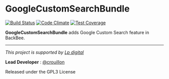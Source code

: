 GoogleCustomSearchBundle
=================

[![Build Status](https://travis-ci.org/Lp-digital/GoogleCustomSearchBundle.svg?branch=master)](https://travis-ci.org/Lp-digital/GoogleCustomSearchBundle)
[![Code Climate](https://codeclimate.com/github/Lp-digital/GoogleCustomSearchBundle/badges/gpa.svg)](https://codeclimate.com/github/Lp-digital/GoogleCustomSearchBundle)
[![Test Coverage](https://codeclimate.com/github/Lp-digital/GoogleCustomSearchBundle/badges/coverage.svg)](https://codeclimate.com/github/Lp-digital/GoogleCustomSearchBundle/coverage)

**GoogleCustomSearchBundle** adds Google Custom Search feature in BackBee.

---

*This project is supported by [Lp digital](http://www.lp-digital.fr/en/)*

**Lead Developer** : [@crouillon](https://github.com/crouillon)

Released under the GPL3 License
